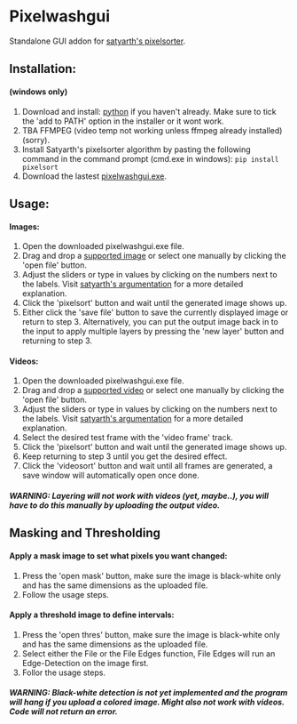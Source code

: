 # Pixelwashgui
Standalone GUI addon for [satyarth's pixelsorter](https://github.com/satyarth/pixelsort/).

## Installation:

#### (windows only)
1) Download and install: [python](https://www.python.org/ftp/python/3.11.4/python-3.11.4-amd64.exe) if you haven't already. Make sure to tick the 'add to PATH' option in the installer or it wont work.
2) TBA FFMPEG (video temp not working unless ffmpeg already installed)(sorry).
3) Install Satyarth's pixelsorter algorithm by pasting the following command in the command prompt (cmd.exe in windows): `pip install pixelsort`
3) Download the lastest [pixelwashgui.exe](https://github.com/Delamox/pixelwashgui/releases).

## Usage:
#### Images:
1) Open the downloaded pixelwashgui.exe file.
2) Drag and drop a [supported image](https://github.com/Delamox/pixelwashgui/blob/master/imageextensions.md) or select one manually by clicking the 'open file' button.
3) Adjust the sliders or type in values by clicking on the numbers next to the labels. Visit [satyarth's argumentation](https://github.com/satyarth/pixelsort/#parameters) for a more detailed explanation.
4) Click the 'pixelsort' button and wait until the generated image shows up.
5) Either click the 'save file' button to save the currently displayed image or return to step 3. Alternatively, you can put the output image back in to the input to apply multiple layers by pressing the 'new layer' button and returning to step 3.
#### Videos:
1) Open the downloaded pixelwashgui.exe file.
2) Drag and drop a [supported video](https://github.com/Delamox/pixelwashgui/blob/master/videoextensions.md) or select one manually by clicking the 'open file' button.
3) Adjust the sliders or type in values by clicking on the numbers next to the labels. Visit [satyarth's argumentation](https://github.com/satyarth/pixelsort/#parameters) for a more detailed explanation.
4) Select the desired test frame with the 'video frame' track.
5) Click the 'pixelsort' button and wait until the generated image shows up.
6) Keep returning to step 3 until you get the desired effect.
7) Click the 'videosort' button and wait until all frames are generated, a save window will automatically open once done.
##### WARNING: Layering will not work with videos (yet, maybe..), you will have to do this manually by uploading the output video.

## Masking and Thresholding
#### Apply a mask image to set what pixels you want changed:
1) Press the 'open mask' button, make sure the image is black-white only and has the same dimensions as the uploaded file.
2) Follow the usage steps.
#### Apply a threshold image to define intervals:
1) Press the 'open thres' button, make sure the image is black-white only and has the same dimensions as the uploaded file.
2) Select either the File or the File Edges function, File Edges will run an Edge-Detection on the image first.
3) Follor the usage steps.
##### WARNING: Black-white detection is not yet implemented and the program will hang if you upload a colored image. Might also not work with videos. Code will not return an error.
